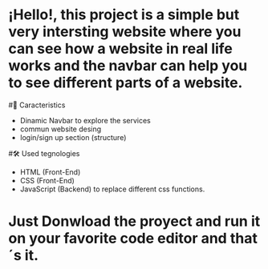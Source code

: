 # ¡Hello!, this project is a simple but very intersting website where you can see how a website in real life works and the navbar can help you to see different parts of a website.

#🚀 Caracteristics
- Dinamic Navbar to explore the services
- commun website desing
- login/sign up section (structure)

#🛠️ Used tegnologies
- HTML (Front-End)
- CSS (Front-End)
- JavaScript (Backend) to replace different css functions.

# Just Donwload the proyect and run it on your favorite code editor and that´s it.
